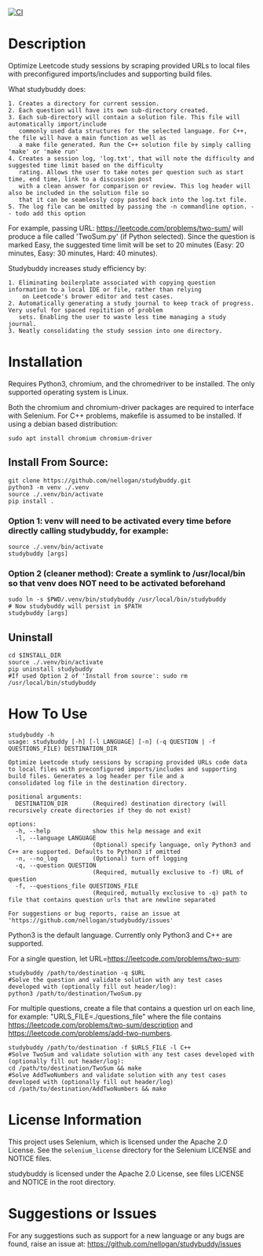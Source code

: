 [![CI](https://github.com/nellogan/studybuddy/actions/workflows/CI.yml/badge.svg)](https://github.com/nellogan/studybuddy/actions/workflows/CI.yml)

# Description
Optimize Leetcode study sessions by scraping provided URLs to local files with preconfigured imports/includes and supporting build files.

What studybuddy does:

    1. Creates a directory for current session.
    2. Each question will have its own sub-directory created.
    3. Each sub-directory will contain a solution file. This file will automatically import/include 
       commonly used data structures for the selected language. For C++, the file will have a main function as well as
       a make file generated. Run the C++ solution file by simply calling 'make' or 'make run'
    4. Creates a session log, 'log.txt', that will note the difficulty and suggested time limit based on the difficulty
       rating. Allows the user to take notes per question such as start time, end time, link to a discussion post
       with a clean answer for comparison or review. This log header will also be included in the solution file so
       that it can be seamlessly copy pasted back into the log.txt file.
    5. The log file can be omitted by passing the -n commandline option. -- todo add this option

For example, passing URL: https://leetcode.com/problems/two-sum/ will produce a file called 'TwoSum.py' (if 
Python selected). Since the question is marked Easy, the suggested time limit will be set to 20 minutes 
(Easy: 20 minutes, Easy: 30 minutes, Hard: 40 minutes).


Studybuddy increases study efficiency by:
    
    1. Eliminating boilerplate associated with copying question information to a local IDE or file, rather than relying 
        on Leetcode's brower editor and test cases.
    2. Automatically generating a study journal to keep track of progress. Very useful for spaced repitition of problem
       sets. Enabling the user to waste less time managing a study journal.
    3. Neatly consolidating the study session into one directory.


# Installation
Requires Python3, chromium, and the chromedriver to be installed. The only supported operating system is Linux.

Both the chromium and chromium-driver packages are required to interface with Selenium. For C++ problems,
makefile is assumed to be installed. If using a debian based distribution:

    sudo apt install chromium chromium-driver

## Install From Source:

    git clone https://github.com/nellogan/studybuddy.git
    python3 -m venv ./.venv
    source ./.venv/bin/activate
    pip install .

### Option 1: venv will need to be activated every time before directly calling studybuddy, for example:
    
    source ./.venv/bin/activate
    studybuddy [args]

### Option 2 (cleaner method): Create a symlink to /usr/local/bin so that venv does NOT need to be activated beforehand

    sudo ln -s $PWD/.venv/bin/studybuddy /usr/local/bin/studybuddy
    # Now studybuddy will persist in $PATH
    studybuddy [args]

## Uninstall
    
    cd $INSTALL_DIR
    source ./.venv/bin/activate
    pip uninstall studybuddy
    #If used Option 2 of 'Install from source': sudo rm /usr/local/bin/studybuddy

# How To Use

    studybuddy -h
    usage: studybuddy [-h] [-l LANGUAGE] [-n] (-q QUESTION | -f QUESTIONS_FILE) DESTINATION_DIR
        
    Optimize Leetcode study sessions by scraping provided URLs code data to local files with preconfigured imports/includes and supporting build files. Generates a log header per file and a
    consolidated log file in the destination directory.
    
    positional arguments:
      DESTINATION_DIR       (Required) destination directory (will recursively create directories if they do not exist)
    
    options:
      -h, --help            show this help message and exit
      -l, --language LANGUAGE
                            (Optional) specify language, only Python3 and C++ are supported. Defaults to Python3 if omitted
      -n, --no_log          (Optional) turn off logging
      -q, --question QUESTION
                            (Required, mutually exclusive to -f) URL of question
      -f, --questions_file QUESTIONS_FILE
                            (Required, mutually exclusive to -q) path to file that contains question urls that are newline separated
    
    For suggestions or bug reports, raise an issue at 'https://github.com/nellogan/studybuddy/issues'

Python3 is the default language. Currently only Python3 and C++ are supported.

For a single question, let URL=https://leetcode.com/problems/two-sum:

    studybuddy /path/to/destination -q $URL
    #Solve the question and validate solution with any test cases developed with (optionally fill out header/log):
    python3 /path/to/destination/TwoSum.py

For multiple questions, create a file that contains a question url on each line, for example: "URLS_FILE=./questions_file"
where the file contains https://leetcode.com/problems/two-sum/description and https://leetcode.com/problems/add-two-numbers.

    studybuddy /path/to/destination -f $URLS_FILE -l C++
    #Solve TwoSum and validate solution with any test cases developed with (optionally fill out header/log):
    cd /path/to/destination/TwoSum && make
    #Solve AddTwoNumbers and validate solution with any test cases developed with (optionally fill out header/log) 
    cd /path/to/destination/AddTwoNumbers && make


# License Information
This project uses Selenium, which is licensed under the Apache 2.0 License. See the `selenium_license` directory for the 
Selenium LICENSE and NOTICE files.

studybuddy is licensed under the Apache 2.0 License, see files LICENSE and NOTICE in the root directory.


# Suggestions or Issues
For any suggestions such as support for a new language or any bugs are found, raise an issue at: https://github.com/nellogan/studybuddy/issues

